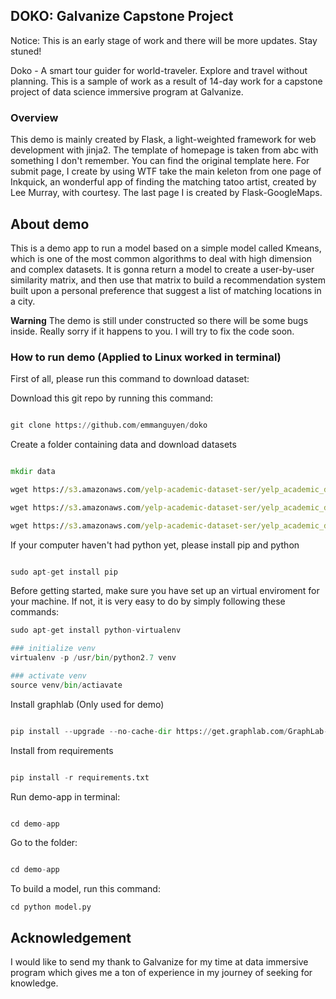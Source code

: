 ## DOKO: Galvanize Capstone Project

Notice: This is an early stage of work and there will be more updates. Stay stuned!

Doko - A smart tour guider for world-traveler. Explore and travel without planning. This is a sample of work as a result of 14-day work for a capstone project of data science immersive program at Galvanize.

### Overview

This demo is mainly created by Flask, a light-weighted framework for web development with jinja2. The template of homepage is taken from abc with something I don't remember. You can find the original template here. For submit page, I create by using WTF take the main keleton from one page of Inkquick, an wonderful app of finding the matching tatoo artist, created by Lee Murray, with courtesy. The last page I is created by Flask-GoogleMaps. 

## About demo

This is a demo app to run a model based on a simple model called Kmeans, which is one of the most common algorithms to deal with high dimension and complex datasets. It is gonna return a model to create a user-by-user similarity matrix, and then use that matrix to build a recommendation system built upon a personal preference that suggest a list of matching locations in a city.

**Warning** The demo is still under constructed so there will be some bugs inside. Really sorry if it happens to you. I will try to fix the code soon. 

### How to run demo (Applied to Linux worked in terminal)

First of all, please run this command to download dataset:


Download this git repo by running this command:

```python

git clone https://github.com/emmanguyen/doko

```

Create a folder containing data and download datasets

```cmd

mkdir data

wget https://s3.amazonaws.com/yelp-academic-dataset-ser/yelp_academic_dataset_tip.json

wget https://s3.amazonaws.com/yelp-academic-dataset-ser/yelp_academic_dataset_user.json

wget https://s3.amazonaws.com/yelp-academic-dataset-ser/yelp_academic_dataset_business.json
```


If your computer haven't had python yet, please install pip and python 

```python

sudo apt-get install pip

```


Before getting started, make sure you have set up an virtual enviroment for your machine. If not, it is very easy to do by simply following these commands:

```python
sudo apt-get install python-virtualenv

### initialize venv
virtualenv -p /usr/bin/python2.7 venv

### activate venv
source venv/bin/actiavate

```



Install graphlab (Only used for demo)

```python

pip install --upgrade --no-cache-dir https://get.graphlab.com/GraphLab-Create/2.1/emma.mphuong@gmail.com/67C9-CA45-DD45-8D71-0330-C232-78D2-BA37/GraphLab-Create-License.tar.gz

```

Install from requirements

```python 

pip install -r requirements.txt

```

Run demo-app in terminal:

```python

cd demo-app

```

Go to the folder:

```python

cd demo-app

```

To build a model, run this command:

```
cd python model.py

```

## Acknowledgement

I would like to send my thank to Galvanize for my time at data immersive program which gives me a ton of experience in my journey of seeking for knowledge. 




